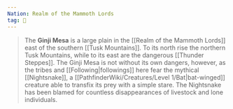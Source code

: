 ```yaml
---
Nation: Realm of the Mammoth Lords
tag: 🌾
---
```


> The **Ginji Mesa** is a large plain in the [[Realm of the Mammoth Lords]] east of the southern [[Tusk Mountains]]. To its north rise the northern Tusk Mountains, while to its east are the dangerous [[Thunder Steppes]]. The Ginji Mesa is not without its own dangers, however, as the tribes and [[Following|followings]] here fear the mythical [[Nightsnake]], a [[PathfinderWiki/Creatures/Level 1/Bat|bat-winged]] creature able to transfix its prey with a simple stare. The Nightsnake has been blamed for countless disappearances of livestock and lone individuals.








